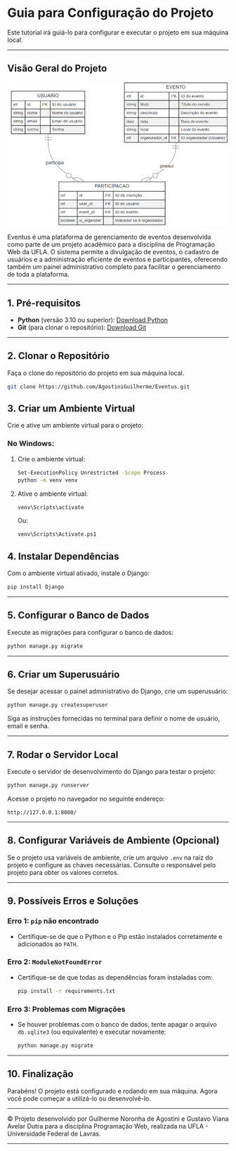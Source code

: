 # **Guia para Configuração do Projeto**

Este tutorial irá guiá-lo para configurar e executar o projeto em sua máquina local.

---

## **Visão Geral do Projeto**

![BD Eventus](imagens/eventus.png)

Eventus é uma plataforma de gerenciamento de eventos desenvolvida como parte de um projeto acadêmico para a disciplina de Programação Web da UFLA. O sistema permite a divulgação de eventos, o cadastro de usuários e a administração eficiente de eventos e participantes, oferecendo também um painel administrativo completo para facilitar o gerenciamento de toda a plataforma.

---

## **1. Pré-requisitos**

- **Python** (versão 3.10 ou superior): [Download Python](https://www.python.org/downloads/)
- **Git** (para clonar o repositório): [Download Git](https://git-scm.com/)

---

## **2. Clonar o Repositório**

Faça o clone do repositório do projeto em sua máquina local.
```bash
git clone https://github.com/AgostiniGuilherme/Eventus.git
   ```

## **3. Criar um Ambiente Virtual**

Crie e ative um ambiente virtual para o projeto:

### **No Windows**:
1. Crie o ambiente virtual:
   ```bash
   Set-ExecutionPolicy Unrestricted -Scope Process
   python -m venv venv
   ```

2. Ative o ambiente virtual:
   ```bash
   venv\Scripts\activate
   ```

   Ou:
    ```bash
   venv\Scripts\Activate.ps1  
   ```


## **4. Instalar Dependências**

Com o ambiente virtual ativado, instale o Django:

```bash
pip install Django
```

---

## **5. Configurar o Banco de Dados**

Execute as migrações para configurar o banco de dados:

```bash
python manage.py migrate
```

---

## **6. Criar um Superusuário**

Se desejar acessar o painel administrativo do Django, crie um superusuário:

```bash
python manage.py createsuperuser
```

Siga as instruções fornecidas no terminal para definir o nome de usuário, email e senha.

---

## **7. Rodar o Servidor Local**

Execute o servidor de desenvolvimento do Django para testar o projeto:

```bash
python manage.py runserver
```

Acesse o projeto no navegador no seguinte endereço:
```
http://127.0.0.1:8000/
```

---

## **8. Configurar Variáveis de Ambiente (Opcional)**

Se o projeto usa variáveis de ambiente, crie um arquivo `.env` na raiz do projeto e configure as chaves necessárias. Consulte o responsável pelo projeto para obter os valores corretos.

---

## **9. Possíveis Erros e Soluções**

### **Erro 1: `pip` não encontrado**
- Certifique-se de que o Python e o Pip estão instalados corretamente e adicionados ao `PATH`.

### **Erro 2: `ModuleNotFoundError`**
- Certifique-se de que todas as dependências foram instaladas com:
  ```bash
  pip install -r requirements.txt
  ```

### **Erro 3: Problemas com Migrações**
- Se houver problemas com o banco de dados, tente apagar o arquivo `db.sqlite3` (ou equivalente) e executar novamente:
  ```bash
  python manage.py migrate
  ```

---

## **10. Finalização**

Parabéns! O projeto está configurado e rodando em sua máquina. Agora você pode começar a utilizá-lo ou desenvolvê-lo.

---

© Projeto desenvolvido por Guilherme Noronha de Agostini e Gustavo Viana Avelar Dutra para a disciplina Programação Web, realizada na UFLA - Universidade Federal de Lavras.

---
